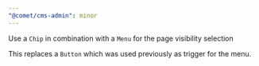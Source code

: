 ```yaml
---
"@comet/cms-admin": minor
---
```


Use a `Chip` in combination with a `Menu` for the page visibility selection

This replaces a `Button` which was used previously as trigger for the menu.
